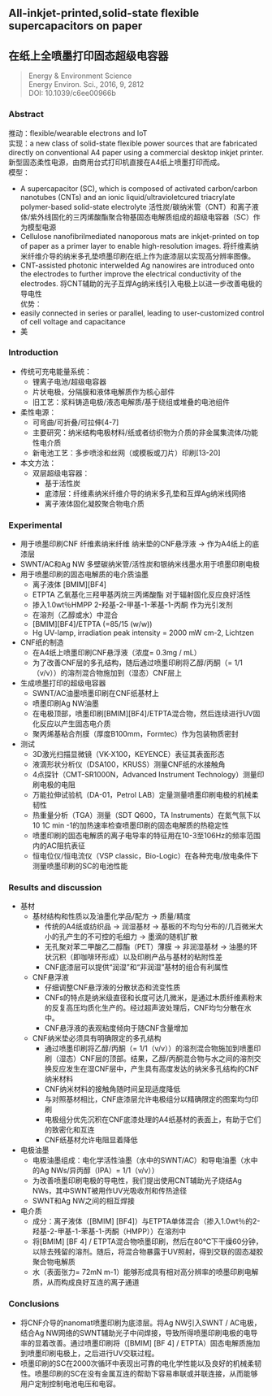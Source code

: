 ## All-inkjet-printed,solid-state flexible supercapacitors on paper  
## 在纸上全喷墨打印固态超级电容器

> Energy & Environment Science    
> Energy Environ. Sci., 2016, 9, 2812  
> DOI: 10.1039/c6ee00966b  

### Abstract
推动：flexible/wearable electrons and IoT  
实现：a new class of solid-state flexible power sources that are fabricated directly on conventional A4 paper using a commercial desktop inkjet printer.
新型固态柔性电源，由商用台式打印机直接在A4纸上喷墨打印而成。  
模型：
- A supercapacitor (SC), which is composed of activated carbon/carbon nanotubes (CNTs) and an ionic liquid/ultravioletcured triacrylate polymer-based solid-state electrolyte
活性炭/碳纳米管（CNT）和离子液体/紫外线固化的三丙烯酸酯聚合物基固态电解质组成的超级电容器（SC）作为模型电源  
- Cellulose nanofibrilmediated nanoporous mats are inkjet-printed on top of paper as a primer layer to enable high-resolution images.
将纤维素纳米纤维介导的纳米多孔垫喷墨印刷在纸上作为底漆层以实现高分辨率图像。
- CNT-assisted photonic interwelded Ag nanowires are introduced onto the electrodes to further improve the electrical conductivity of the electrodes.
将CNT辅助的光子互焊Ag纳米线引入电极上以进一步改善电极的导电性  
优势：
- easily connected in series or parallel, leading to user-customized control of cell voltage and capacitance
- 美

### Introduction

- 传统可充电能量系统：
  - 锂离子电池/超级电容器
  - 片状电极，分隔膜和液体电解质作为核心部件
  - 旧工艺：浆料铸造电极/液态电解质/基于绕组或堆叠的电池组件
- 柔性电源：
  - 可弯曲/可折叠/可拉伸[4-7]
  - 主要研究：纳米结构电极材料/纸或者纺织物为介质的非金属集流体/功能性电介质
  - 新电池工艺：多步喷涂和丝网（或模板或刀片）印刷[13-20]
- 本文方法：
  - 双层超级电容器：
    - 基于活性炭
    - 底漆层：纤维素纳米纤维介导的纳米多孔垫和互焊Ag纳米线网络
    - 离子液体固化凝胶聚合物电介质

### Experimental

- 用于喷墨印刷CNF 纤维素纳米纤维 纳米垫的CNF悬浮液 -> 作为A4纸上的底漆层
- SWNT/AC和Ag NW 多壁碳纳米管/活性炭和银纳米线墨水用于喷墨印刷电极
- 用于喷墨印刷的固态电解质的电介质油墨
  - 离子液体 [BMIM][BF4]
  - ETPTA 乙氧基化三羟甲基丙烷三丙烯酸酯 对于辐射固化反应良好活性
  - 掺入1.0wt％HMPP 2-羟基-2-甲基-1-苯基-1-丙酮 作为光引发剂
  - 在溶剂（乙醇或水）中混合
  - [BMIM][BF4]/ETPTA (=85/15 (w/w))
  - Hg UV-lamp, irradiation peak intensity = 2000 mW cm-2, Lichtzen
- CNF纸的制造
  - 在A4纸上喷墨印刷CNF悬浮液（浓度= 0.3mg / mL）
  -  为了改善CNF层的多孔结构，随后通过喷墨印刷将乙醇/丙酮（= 1/1（v/v））的溶剂混合物施加到（湿态）CNF层上
- 生成喷墨打印的超级电容器
  - SWNT/AC油墨喷墨印刷在CNF纸基材上
  - 喷墨印刷Ag NW油墨
  - 在电极顶部，喷墨印刷[BMIM][BF4]/ETPTA混合物，然后连续进行UV固化反应以产生固态电介质
  - 聚丙烯基粘合剂膜（厚度B100mm，Formtec）作为包装物质密封
- 测试
  - 3D激光扫描显微镜（VK-X100，KEYENCE）表征其表面形态
  - 液滴形状分析仪（DSA100，KRUSS）测量CNF纸的水接触角
  - 4点探针（CMT-SR1000N，Advanced Instrument Technology）测量印刷电极的电阻
  - 万能拉伸试验机（DA-01，Petrol LAB）定量测量喷墨印刷电极的机械柔韧性
  - 热重量分析（TGA）测量（SDT Q600，TA Instruments）在氮气氛下以10 1C min -1的加热速率检查喷墨印刷的固态电解质的热稳定性
  - 喷墨印刷的固态电解质的离子电导率的特征用在10-3至106Hz的频率范围内的AC阻抗表征
  - 恒电位仪/恒电流仪（VSP classic，Bio-Logic）在各种充电/放电条件下测量喷墨印刷的SC的电池性能

### Results and discussion

- 基材
  - 基材结构和性质以及油墨化学品/配方 -> 质量/精度
    - 传统的A4纸或纺织品 -> 润湿基材 -> 基板的不均匀分布的/几百微米大小的孔产生的不可控的毛细力 -> 墨滴的随机扩散
    - 无孔聚对苯二甲酸乙二醇酯（PET）薄膜 -> 非润湿基材 -> 油墨的环状沉积（即咖啡环形成）以及印刷产品与基材的粘附性差
    - CNF底漆层可以提供“润湿”和“非润湿”基材的组合有利属性
  - CNF悬浮液
    - 仔细调整CNF悬浮液的分散状态和流变性质
    - CNFs的特点是纳米级直径和长度可达几微米，是通过木质纤维素粉末的反复高压均质化生产的。经过超声波处理后，CNF均匀分散在水中。
    - CNF悬浮液的表观粘度倾向于随CNF含量增加
  - CNF纳米垫必须具有明确限定的多孔结构
    - 通过喷墨印刷将乙醇/丙酮（= 1/1（v/v））的溶剂混合物施加到喷墨印刷（湿态）CNF层的顶部。结果，乙醇/丙酮混合物与水之间的溶剂交换反应发生在湿CNF层中，产生具有高度发达的纳米多孔结构的CNF纳米材料
    - CNF纳米材料的接触角随时间呈现适度降低
    - 与对照基材相比，CNF底漆层允许电极组分以精确限定的图案均匀印刷
    - 电极组分优先沉积在CNF底漆处理的A4纸基材的表面上，有助于它们的致密化和互连
    - CNF纸基材允许电阻显着降低
- 电极油墨
  - 电极油墨组成：电化学活性油墨（水中的SWNT/AC）和导电油墨（水中的Ag NWs/异丙醇（IPA）= 1/1（v/v））
  - 为改善喷墨印刷电极的导电性，我们提出使用CNT辅助光子烧结Ag NWs，其中SWNT被用作UV光吸收剂和传热途径
  - SWNT和Ag NW之间的相互焊接
- 电介质
  - 成分：离子液体（[BMIM] [BF4]）与ETPTA单体混合（掺入1.0wt％的2-羟基-2-甲基-1-苯基-1-丙酮（HMPP））在溶剂中
  - 将[BMIM] [BF 4] / ETPTA混合物喷墨印刷，然后在80℃下干燥60分钟，以除去残留的溶剂。随后，将混合物暴露于UV照射，得到交联的固态凝胶聚合物电解质
  - 水（表面张力= 72mN m-1）能够形成具有相对高分辨率的喷墨印刷电解质，从而构成良好互连的离子通道

### Conclusions
- 将CNF介导的nanomat喷墨印刷为底漆层。将Ag NW引入SWNT / AC电极，结合Ag NW网络的SWNT辅助光子中间焊接，导致所得喷墨印刷电极的电导率的显着改善。通过喷墨印刷将（[BMIM] [BF 4] / ETPTA）固态电解质施加到喷墨印刷电极上，之后进行UV交联过程。
- 喷墨印刷的SC在2000次循环中表现出可靠的电化学性能以及良好的机械柔韧性。喷墨印刷的SC在没有金属互连的帮助下容易串联或并联连接，从而能够用户定制控制电池电压和电容。